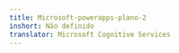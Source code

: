```yaml
---
title: Microsoft-powerapps-plano-2
inshort: Não definido
translator: Microsoft Cognitive Services
---
```




